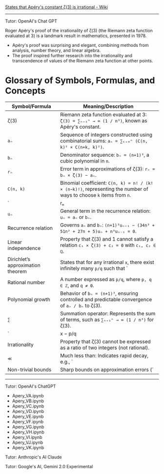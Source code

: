 [States that Apéry's constant ζ(3) is irrational - Wiki](https://en.wikipedia.org/wiki/Apéry%27s_theorem)

- - - -

Tutor: OpenAI's Chat GPT

Roger Apéry's proof of the irrationality of ζ(3) (the Riemann zeta function evaluated at 3) is a landmark result in mathematics, presented in 1978. 
* Apéry's proof was surprising and elegant, combining methods from analysis, number theory, and linear algebra.
* The proof inspired further research into the irrationality and transcendence of values of the Riemann zeta function at other points.

# Glossary of Symbols, Formulas, and Concepts

| **Symbol/Formula**               | **Meaning/Description**                                                                                 |
|-----------------------------------|---------------------------------------------------------------------------------------------------------|
| ζ(3)                              | Riemann zeta function evaluated at 3: `ζ(3) = ∑ₙ₌₁ⁿ → ∞ (1 / n³)`, known as Apéry's constant.          |
| `aₙ`                              | Sequence of integers constructed using combinatorial sums: `aₙ = ∑ₖ₌₀ⁿ (C(n, k)² × C(n+k, k)²)`.       |
| `bₙ`                              | Denominator sequence: `bₙ = (n+1)³`, a cubic polynomial in `n`.                                         |
| `rₙ`                              | Error term in approximations of ζ(3): `rₙ = bₙ × ζ(3) − aₙ`.                                           |
| `C(n, k)`                         | Binomial coefficient: `C(n, k) = n! / (k! × (n−k)!)`, representing the number of ways to choose `k` items from `n`. |
| `|rₙ| < 1 / bₙ²`                  | Bound on the error term: The error `rₙ` decreases as `1/bₙ²`, ensuring sharper convergence than generic irrational approximations. |
| `uₙ`                              | General term in the recurrence relation: `uₙ = aₙ` or `bₙ`.                                            |
| Recurrence relation               | Governs `aₙ` and `bₙ`: `(n+1)³uₙ₊₁ − (34n³ + 51n² + 27n + 5)uₙ + n³uₙ₋₁ = 0`.                         |
| Linear independence               | Property that ζ(3) and 1 cannot satisfy a relation `c₁ × ζ(3) + c₂ = 0` with `c₁, c₂ ∈ ℚ`.              |
| Dirichlet’s approximation theorem | States that for any irrational `x`, there exist infinitely many `p/q` such that `|x − p/q| < 1/q²`.     |
| Rational number                   | A number expressed as `p/q`, where `p, q ∈ ℤ`, and `q ≠ 0`.                                             |
| Polynomial growth                 | Behavior of `bₙ = (n+1)³`, ensuring controlled and predictable convergence of `aₙ / bₙ` to ζ(3).         |
| `∑`                               | Summation operator: Represents the sum of terms, such as `∑ₙ₌₁ⁿ → ∞ (1 / n³)` for ζ(3).                |
| `|x − p/q| > C/q²`                | A lower bound for rational approximations of irrational numbers: Rational approximations cannot have errors smaller than `C/q²`, where `C > 0`. |
| Irrationality                     | Property that ζ(3) cannot be expressed as a ratio of two integers (not rational).                       |
| `≪`                               | Much less than: Indicates rapid decay, e.g., `|rₙ| ≪ 1/n⁶` means the error term `rₙ` decreases much faster than `1/n⁶`. |
| Non-trivial bounds                | Sharp bounds on approximation errors (`|rₙ| < 1/bₙ²`) that exceed classical limits, used to prove irrationality. |



- - - -

Tutor: OpenAI's ChatGPT
* Apery_VA.ipynb
* Apery_VB.ipynb
* Apery_VC.ipynb
* Apery_VD.ipynb
* Apery_VE.ipynb
* Apery_VF.ipynb
* Apery_VG.ipynb
* Apery_VH.ipynb
* Apery_VI.ipynb
* Apery_VJ.ipynb
* Apery_VK.ipynb

Tutor: Anthropic's AI Claude


Tutor: Google's AI, Gemini 2.0 Experimental



